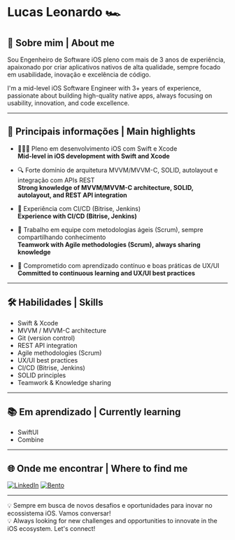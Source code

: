 # Lucas Leonardo 🏎

## 📝 Sobre mim | About me

Sou Engenheiro de Software iOS pleno com mais de 3 anos de experiência, apaixonado por criar aplicativos nativos de alta qualidade, sempre focado em usabilidade, inovação e excelência de código.

I'm a mid-level iOS Software Engineer with 3+ years of experience, passionate about building high-quality native apps, always focusing on usability, innovation, and code excellence.

---

## 🚀 Principais informações | Main highlights

- 👨🏾‍💻 Pleno em desenvolvimento iOS com Swift e Xcode  
  **Mid-level in iOS development with Swift and Xcode**

- 🔍 Forte domínio de arquitetura MVVM/MVVM-C, SOLID, autolayout e integração com APIs REST  
  **Strong knowledge of MVVM/MVVM-C architecture, SOLID, autolayout, and REST API integration**

- 🔄 Experiência com CI/CD (Bitrise, Jenkins)  
  **Experience with CI/CD (Bitrise, Jenkins)**

- 👥 Trabalho em equipe com metodologias ágeis (Scrum), sempre compartilhando conhecimento  
  **Teamwork with Agile methodologies (Scrum), always sharing knowledge**

- 🎯 Comprometido com aprendizado contínuo e boas práticas de UX/UI  
  **Committed to continuous learning and UX/UI best practices**

---

## 🛠️ Habilidades | Skills

- Swift & Xcode
- MVVM / MVVM-C architecture
- Git (version control)
- REST API integration
- Agile methodologies (Scrum)
- UX/UI best practices
- CI/CD (Bitrise, Jenkins)
- SOLID principles
- Teamwork & Knowledge sharing

---

## 📚 Em aprendizado | Currently learning

- SwiftUI
- Combine

---

## 🌐 Onde me encontrar | Where to find me

[![LinkedIn](https://img.shields.io/badge/LinkedIn-lucasleonardofr-0A66C2?logo=linkedin&logoColor=white)](https://www.linkedin.com/in/lucasleonardofr/)
[![Bento](https://img.shields.io/badge/Bento-lucasleonardofr-black?logo=data:image/svg+xml;base64,PHN2ZyB3aWR0aD0iNDgiIGhlaWdodD0iNDgiIHZpZXdCb3g9IjAgMCA0OCA0OCI+PHJlY3Qgd2lkdGg9IjQ4IiBoZWlnaHQ9IjQ4IiByeD0iOCIgc3R5bGU9ImZpbGw6IzAwMCIvPjxwYXRoIGQ9Ik0zMyw0NGE2LDYsMCAwLDEtNi02VjEwYTEwLDEwLDAgMCwwLTEwLTEwSDhhOCw4LDAgMCwwLTgsOFY0NGE2LDYsMCAwLDEsNi02SDMzek0zMywxMEg4djMwYTYsNiwwLDAsMCw2LDZoMTlhNiwwLDAsMCwwLDYtNloiIHN0eWxlPSJmaWxsOiNmZmYiLz48L3N2Zz4=)](https://bento.me/lucasleonardofr)

---

💡 Sempre em busca de novos desafios e oportunidades para inovar no ecossistema iOS. Vamos conversar!  
💡 Always looking for new challenges and opportunities to innovate in the iOS ecosystem. Let's connect!
